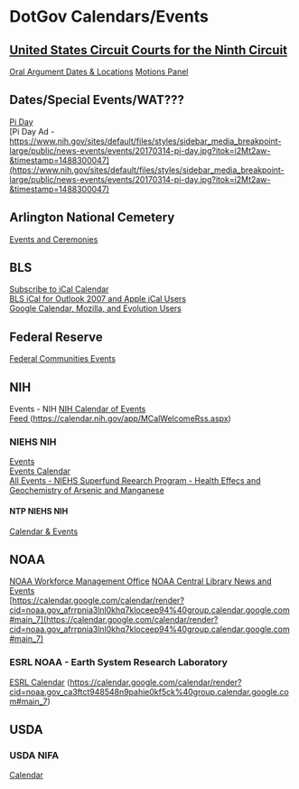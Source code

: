 # DotGov Calendars/Events   

## [United States Circuit Courts for the Ninth Circuit](https://www.ca9.uscourts.gov/)  
[Oral Argument Dates & Locations](https://www.ca9.uscourts.gov/calendar/)
[Motions Panel](https://www.ca9.uscourts.gov/content/motionspanel.php)

## Dates/Special Events/WAT???  

[Pi Day](https://nihpiday.nih.gov/)  
[Pi Day Ad - https://www.nih.gov/sites/default/files/styles/sidebar_media_breakpoint-large/public/news-events/events/20170314-pi-day.jpg?itok=i2Mt2aw-&timestamp=1488300047](https://www.nih.gov/sites/default/files/styles/sidebar_media_breakpoint-large/public/news-events/events/20170314-pi-day.jpg?itok=i2Mt2aw-&timestamp=1488300047)


## Arlington National Cemetery  
[Events and Ceremonies](http://www.arlingtoncemetery.mil/Visit/Events-and-Ceremonies#/)  

## BLS  
[Subscribe to iCal Calendar](https://www.bls.gov/help/hlpiCAL.htm)  
[BLS iCal for Outlook 2007 and Apple iCal Users](webcal://www.bls.gov/schedule/news_release/bls.ics)  
[Google Calendar, Mozilla, and Evolution Users](http://www.bls.gov/schedule/news_release/bls.ics)  

## Federal Reserve  
[Federal Communities Events](https://www.fedcommunities.org/events)

## NIH
Events - NIH
[NIH Calendar of Events](https://calendar.nih.gov/app/MCalWelcome.aspx)  
[Feed ](https://calendar.nih.gov/app/MCalWelcomeRss.aspx?dtstart=05/14/2017)
(https://calendar.nih.gov/app/MCalWelcomeRss.aspx)  
### NIEHS NIH
[Events](https://www.niehs.nih.gov/about/events/index.cfm)  
[Events Calendar](https://calendar.niehs.nih.gov/MasterCal_Public/MasterCalendar.aspx)  
[All Events - NIEHS Superfund Reearch Program - Health Effecs and Geochemistry of Arsenic and Manganese](http://superfund.ciesin.columbia.edu/events/srp_events_pg)  
#### NTP NIEHS NIH
[Calendar & Events](https://ntp.niehs.nih.gov/about/resources/events/index.html)  



## NOAA
[NOAA Workforce Management Office](http://www.wfm.noaa.gov/WFMO_Calendar.html)
[NOAA Central Library News and Events](https://www.lib.noaa.gov/about/news_events.html)  
[https://calendar.google.com/calendar/render?cid=noaa.gov_afrrpnia3lnl0khq7kloceep94%40group.calendar.google.com#main_7](https://calendar.google.com/calendar/render?cid=noaa.gov_afrrpnia3lnl0khq7kloceep94%40group.calendar.google.com#main_7)  

### ESRL NOAA - Earth System Research Laboratory  
[ESRL Calendar](https://www.esrl.noaa.gov/events/calendar/)
(https://calendar.google.com/calendar/render?cid=noaa.gov_ca3ftct948548n9pahie0kf5ck%40group.calendar.google.com#main_7)

## USDA  
### USDA NIFA
[Calendar](https://nifa.usda.gov/calendar)  
